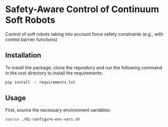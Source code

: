 # Safety-Aware Control of Continuum Soft Robots
Control of soft robots taking into account force safety constraints (e.g., with control barrier functions)

## Installation

To install the package, clone the repository and run the following command in the root directory to install the requirements:

```bash
pip install -r requirements.txt
```

## Usage

First, source the necessary environment variables:

```bash
source ./01-configure-env-vars.sh
```

